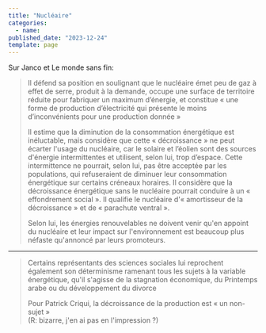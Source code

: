 ```yaml
---
title: "Nucléaire"
categories:
  - name:
published_date: "2023-12-24"
template: page
---
```


Sur Janco et Le monde sans fin:

> Il défend sa position en soulignant que le nucléaire émet peu de gaz à effet de serre, produit à la demande, occupe une surface de territoire réduite pour fabriquer un maximum d’énergie, et constitue « une forme de production d’électricité qui présente le moins d’inconvénients pour une production donnée »
>
> Il estime que la diminution de la consommation énergétique est inéluctable, mais considère que cette « décroissance » ne peut écarter l'usage du nucléaire, car le solaire et l’éolien sont des sources d'énergie intermittentes et utilisent, selon lui, trop d’espace. Cette intermittence ne pourrait, selon lui, pas être acceptée par les populations, qui refuseraient de diminuer leur consommation énergétique sur certains créneaux horaires. Il considère que la décroissance énergétique sans le nucléaire pourrait conduire à un « effondrement social ». Il qualifie le nucléaire d'« amortisseur de la décroissance » et de « parachute ventral ».
>
> Selon lui, les énergies renouvelables ne doivent venir qu'en appoint du nucléaire et leur impact sur l'environnement est beaucoup plus néfaste qu'annoncé par leurs promoteurs.

---

> Certains représentants des sciences sociales lui reprochent également son déterminisme ramenant tous les sujets à la variable énergétique, qu'il s'agisse de la stagnation économique, du Printemps arabe ou du développement du divorce
>
> Pour Patrick Criqui, la décroissance de la production est « un non-sujet »  
> (R: bizarre, j'en ai pas en l'impression ?)
